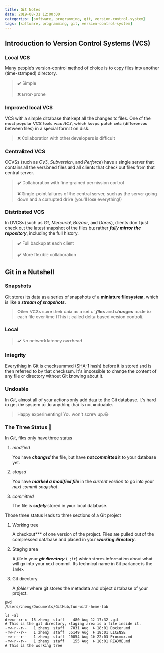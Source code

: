 ```yaml
---
title: Git Notes
date: 2019-08-31 12:00:00
categories: [software, programming, git, version-control-system]
tags: [software, programming, git, version-control-system]
---
```


## Introduction to Version Control Systems (VCS)
### Local VCS

Many people’s version-control method of choice is to copy files into another (time-stamped) directory. 

> :heavy_check_mark: Simple
>
> :x: Error-prone

### Improved local VCS

VCS with a simple database that kept all the changes to files. One of the most popular VCS tools was *RCS*, which keeps patch sets (differences between files) in a special format on disk.

> :x: Collaboration with other developers is difficult

### Centralized VCS

CCVSs (such as *CVS*, *Subversion*, and *Perforce*) have a single server that contains all the versioned files and all clients that check out files from that central server.

> :heavy_check_mark: Collaboration with fine-grained permission control
>
> :x: Single-point failures of the central server, such as the server going down and a corrupted drive (you'll lose everything!)

### Distributed VCS

In DVCSs (such as *Git*, *Mercurial*, *Bazaar*, and *Darcs*), clients don't just check out the latest snapshot of the files but rather ***fully mirror the repository***, including the full history.

> :heavy_check_mark: Full backup at each client
>
> :heavy_check_mark: More flexible collaboration 

## Git in a Nutshell

### Snapshots

Git stores its data as a series of snapshots of a **miniature filesystem**, which is like a ***stream of snapshots***.

> Other VCSs store their data as a set of ***files*** and ***changes*** made to each file over time (This is called delta-based version control). 

### Local

> :heavy_check_mark: No network latency overhead

### Integrity

Everything in Git is checksummed ([SHA-1](https://en.wikipedia.org/wiki/SHA-1) hash) before it is stored and is then referred to by that checksum. It's impossible to change the content of any file or directory without Git knowing about it.

### Undoable

In *Git*, almost all of your actions only add data to the Git database. It's hard to get the system to do anything that is not undoable.

> Happy experimenting! You won't screw up.:smiley:

### The Three Status :dart: 

In *Git*, files only have three status

1. *modified*

   You have ***changed*** the file, but have ***not committed*** it to your database yet. 

2. *staged*

   You have ***marked a modified file*** in the *current version* to go into your *next commit snapshot*.

3. *committed* 

   The file is ***safely*** stored in your local database.

Those three status leads to three sections of a Git project

1. Working tree

   A checkout*** of one version of the project. Files are pulled out of the compressed database and placed in your ***working directory***.

2. Staging area

   A *file* in your ***git directory*** (`.git`) which stores information about what will go into your next commit. Its technical name in Git parlance is the `index`.

3. Git directory

   A *folder* where git stores the metadata and object database of your project.

```shell
pwd
/Users/zheng/Documents/GitHub/fun-with-home-lab

ls -al
drwxr-xr-x  15 zheng  staff    480 Aug 12 17:32 .git          
# This is the git directory, staging area is a file inside it.
-rw-r--r--   1 zheng  staff   7031 Aug  6 18:01 Docker.md
-rw-r--r--   1 zheng  staff  35149 Aug  6 18:01 LICENSE
-rw-r--r--   1 zheng  staff  10054 Aug 10 22:03 Proxmox.md
-rw-r--r--   1 zheng  staff    155 Aug  6 18:01 README.md
# This is the working tree
```
